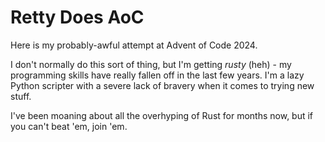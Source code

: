 # Retty Does AoC

Here is my probably-awful attempt at Advent of Code 2024.

I don't normally do this sort of thing, but I'm getting *rusty* (heh) - my programming skills have really fallen off in the last few years. I'm a lazy Python scripter with a severe lack of bravery when it comes to trying new stuff.

I've been moaning about all the overhyping of Rust for months now, but if you can't beat 'em, join 'em.


